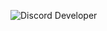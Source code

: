![Discord Developer](https://img.shields.io/badge/Discord-Developer-5865F2?style=flat-square&logo=discord&logoColor=white)
